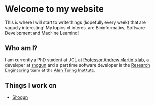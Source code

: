 # Welcome to my website

This is where I will start to write things (hopefully every week) that are vaguely interesting! My topics of interest are Bioinformatics, Software Development and Machine Learning!

## Who am I?
I am currently a PhD student at UCL at [Professor Andrew Martin's lab](http://bioinf.org.uk), a developer at [shogun](https://github.com/shogun-toolbox/shogun) and a part time software developer in the [
Research Engineering](http://rse.turing.ac.uk) team at the [Alan Turing Institute](https://www.turing.ac.uk).

## Things I work on
- [Shogun](shogun/intro.md)